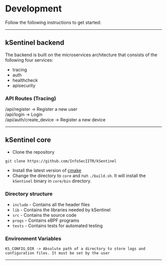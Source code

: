 # Development
Follow the following instructions to get started:

<hr>

## kSentinel backend
The backend is built on the microservices architecture that consists of the following four services:
- tracing
- auth
- healthcheck
- apisecurity

### API Routes (Tracing)
/api/register -> Register a new user <br>
/api/login -> Login <br>
/api/auth/create_device  -> Register a new device <br>


<hr>

## kSentinel core
- Clone the repository 
```
git clone https://github.com/InfoSecIITR/kSentinel
```
- Install the latest version of [cmake](https://cmake.org/)
- Change the directory to `core` and run `./build.sh`. It will install the `kSentinel` binary in `core/bin` directory.

### Directory structure
- `include` - Contains all the header files
- `lib` - Contains the libraries needed by kSentinel
- `src` - Contains the source code
- `progs` - Contains eBPF programs
- `tests` - Contains tests for automated testing

### Environment Variables
```
KS_CONFIG_DIR -> Absolute path of a directory to store logs and configuration files. It must be set by the user
```

<hr>
